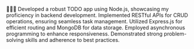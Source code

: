 👨🏻‍💻 Developed a robust TODO app using Node.js, showcasing my proficiency in backend development. Implemented RESTful APIs for CRUD operations, ensuring seamless task management. Utilized Express.js for efficient routing and MongoDB for data storage. Employed asynchronous programming to enhance responsiveness. Demonstrated strong problem-solving skills and adherence to best practices.
